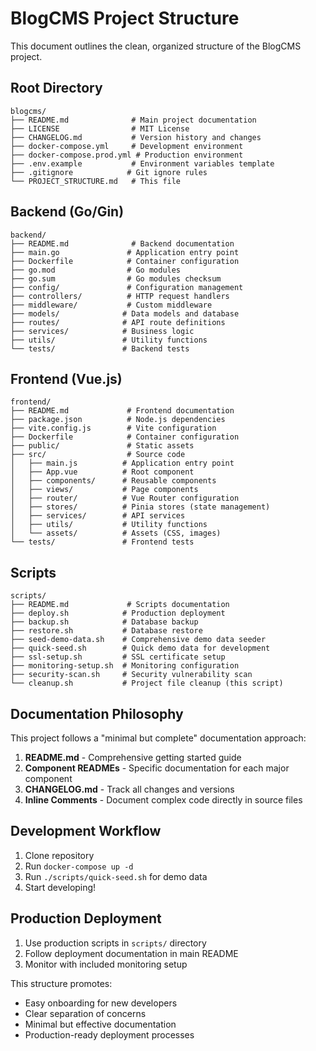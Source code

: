 # BlogCMS Project Structure

This document outlines the clean, organized structure of the BlogCMS project.

## Root Directory

```
blogcms/
├── README.md              # Main project documentation
├── LICENSE                # MIT License
├── CHANGELOG.md           # Version history and changes
├── docker-compose.yml     # Development environment
├── docker-compose.prod.yml # Production environment
├── .env.example           # Environment variables template
├── .gitignore            # Git ignore rules
└── PROJECT_STRUCTURE.md   # This file
```

## Backend (Go/Gin)

```
backend/
├── README.md              # Backend documentation
├── main.go               # Application entry point
├── Dockerfile            # Container configuration
├── go.mod                # Go modules
├── go.sum                # Go modules checksum
├── config/               # Configuration management
├── controllers/          # HTTP request handlers
├── middleware/           # Custom middleware
├── models/              # Data models and database
├── routes/              # API route definitions
├── services/            # Business logic
├── utils/               # Utility functions
└── tests/               # Backend tests
```

## Frontend (Vue.js)

```
frontend/
├── README.md             # Frontend documentation
├── package.json          # Node.js dependencies
├── vite.config.js        # Vite configuration
├── Dockerfile            # Container configuration
├── public/               # Static assets
├── src/                  # Source code
│   ├── main.js          # Application entry point
│   ├── App.vue          # Root component
│   ├── components/      # Reusable components
│   ├── views/           # Page components
│   ├── router/          # Vue Router configuration
│   ├── stores/          # Pinia stores (state management)
│   ├── services/        # API services
│   ├── utils/           # Utility functions
│   └── assets/          # Assets (CSS, images)
└── tests/               # Frontend tests
```

## Scripts

```
scripts/
├── README.md             # Scripts documentation
├── deploy.sh            # Production deployment
├── backup.sh            # Database backup
├── restore.sh           # Database restore
├── seed-demo-data.sh    # Comprehensive demo data seeder
├── quick-seed.sh        # Quick demo data for development
├── ssl-setup.sh         # SSL certificate setup
├── monitoring-setup.sh  # Monitoring configuration
├── security-scan.sh     # Security vulnerability scan
└── cleanup.sh           # Project file cleanup (this script)
```

## Documentation Philosophy

This project follows a "minimal but complete" documentation approach:

1. **README.md** - Comprehensive getting started guide
2. **Component READMEs** - Specific documentation for each major component
3. **CHANGELOG.md** - Track all changes and versions
4. **Inline Comments** - Document complex code directly in source files

## Development Workflow

1. Clone repository
2. Run `docker-compose up -d`
3. Run `./scripts/quick-seed.sh` for demo data
4. Start developing!

## Production Deployment

1. Use production scripts in `scripts/` directory
2. Follow deployment documentation in main README
3. Monitor with included monitoring setup

This structure promotes:
- Easy onboarding for new developers
- Clear separation of concerns
- Minimal but effective documentation
- Production-ready deployment processes

